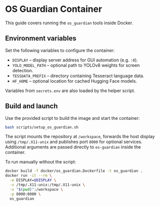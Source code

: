 # OS Guardian Container

This guide covers running the `os_guardian` tools inside Docker.

## Environment variables

Set the following variables to configure the container:

- `DISPLAY` – display server address for GUI automation (e.g. `:0`).
- `YOLO_MODEL_PATH` – optional path to YOLOv8 weights for screen detection.
- `TESSDATA_PREFIX` – directory containing Tesseract language data.
- `HF_HOME` – optional location for cached Hugging Face models.

Variables from `secrets.env` are also loaded by the helper script.

## Build and launch

Use the provided script to build the image and start the container:

```bash
bash scripts/setup_os_guardian.sh
```

The script mounts the repository at `/workspace`, forwards the host display using
`/tmp/.X11-unix` and publishes port `8000` for optional services. Additional
arguments are passed directly to `os-guardian` inside the container.

To run manually without the script:

```bash
docker build -f docker/os_guardian.Dockerfile -t os_guardian .
docker run -it --rm \
  -e DISPLAY=$DISPLAY \
  -v /tmp/.X11-unix:/tmp/.X11-unix \
  -v "$(pwd)":/workspace \
  -p 8000:8000 \
  os_guardian
```
